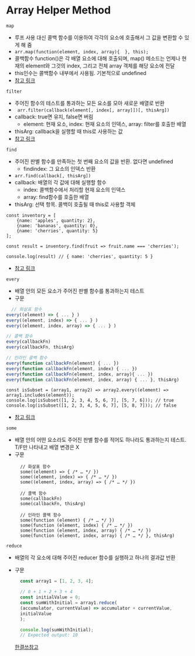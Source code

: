 # Array Helper Method

`map`  
* 루프 사용 대신 콜백 함수를 이용하여 각각의 요소에 호출해서 그 값을 변환할 수 있게 해 줌
* ```arr.map(function(element, index, array){  }, this);```
* 콜백함수 function()은 각 배열 요소에 대해 호출되며, map() 메소드는 언제나 현재의 element와 그것의 index, 그리고 전체 array 객체를 해당 요소에 전달
* this인수는 콜백함수 내부에서 사용됨. 기본적으로 undefined
* [참고 링크](https://www.freecodecamp.org/korean/news/javascript-map-method/)
  
`filter`    
* 주어진 함수의 테스트를 통과하는 모든 요소를 모아 새로운 배열로 반환
* ``` arr.filter(callback(element[, index[, array]])[, thisArg])```
* callback: true면 유지, false면 버림
  * element: 현재 요소, index: 현재 요소의 인덱스, array: filter를 호출한 배열
* thisArg: callback을 실행할 때 this로 사용하는 값
* [참고 링크](https://developer.mozilla.org/ko/docs/Web/JavaScript/Reference/Global_Objects/Array/filter)

`find`    
* 주어진 판별 함수를 만족하는 첫 번째 요소의 값을 반환. 없다면 undefined
  * findindex: 그 요소의 인덱스 반환
* ```arr.find(callback[, thisArg])```
* callback: 배열의 각 값에 대해 실행할 함수
  * index: 콜백함수에서 처리할 현재 요소의 인덱스
  * array: find함수를 호출한 배열
* thisArg: 선택 항목. 콜백이 호출될 때 this로 사용할 객체

```
const inventory = [
    {name: 'apples', quantity: 2},
    {name: 'bananas', quantity: 0},
    {name: 'cherries', quantity: 5}
];

const result = inventory.find(fruit => fruit.name === 'cherries');

console.log(result) // { name: 'cherries', quantity: 5 }

```
* [참고 링크](https://developer.mozilla.org/ko/docs/Web/JavaScript/Reference/Global_Objects/Array/find)
  
`every`    
* 배열 안의 모든 요소가 주어진 판별 함수를 통과하는지 테스트
* 구문
``` javascript
  // 화살표 함수
every((element) => { ... } )
every((element, index) => { ... } )
every((element, index, array) => { ... } )

// 콜백 함수
every(callbackFn)
every(callbackFn, thisArg)

// 인라인 콜백 함수
every(function callbackFn(element) { ... })
every(function callbackFn(element, index) { ... })
every(function callbackFn(element, index, array){ ... })
every(function callbackFn(element, index, array) { ... }, thisArg)
```
```
const isSubset = (array1, array2) => array2.every((element) => array1.includes(element));
console.log(isSubset([1, 2, 3, 4, 5, 6, 7], [5, 7, 6])); // true
console.log(isSubset([1, 2, 3, 4, 5, 6, 7], [5, 8, 7])); // false
```
* [참고 링크](https://developer.mozilla.org/ko/docs/Web/JavaScript/Reference/Global_Objects/Array/every)

`some`    
* 배열 안의 어떤 요소라도 주어진 판별 함수를 적어도 하나라도 통과하는지 테스트. T/F만 나타내고 배열 변경은 X
* 구문
  ```
    // 화살표 함수
    some((element) => { /* … */ })
    some((element, index) => { /* … */ })
    some((element, index, array) => { /* … */ })

    // 콜백 함수
    some(callbackFn)
    some(callbackFn, thisArg)

    // 인라인 콜백 함수
    some(function (element) { /* … */ })
    some(function (element, index) { /* … */ })
    some(function (element, index, array) { /* … */ })
    some(function (element, index, array) { /* … */ }, thisArg)

  ```

`reduce`    
* 배열의 각 요소에 대해 주어진 reducer 함수를 실행하고 하나의 결과값 반환
* 구문
  ``` javascript
    const array1 = [1, 2, 3, 4];

    // 0 + 1 + 2 + 3 + 4
    const initialValue = 0;
    const sumWithInitial = array1.reduce(
    (accumulator, currentValue) => accumulator + currentValue,
    initialValue
    );

    console.log(sumWithInitial);
    // Expected output: 10

  ```

  [한결쓰참고](https://velog.io/@eoveol/JS-Array-Helper-Method)